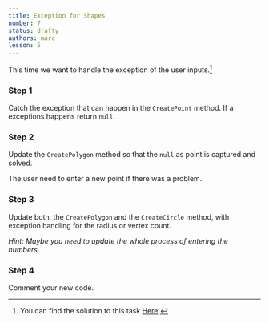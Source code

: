 ```yaml
---
title: Exception for Shapes
number: 7
status: drafty
authors: marc
lesson: 5
---
```


This time we want to handle the exception of the user inputs.[^solution]

[^solution]:
    You can find the solution to this task [Here](https://github.com/satkowski/csharp-solutions/tree/master/05_null_exceptions_schluesselwoerter/02_exception_for_shapes).

### Step 1

Catch the exception that can happen in the `CreatePoint` method. 
If a exceptions happens return `null`.

### Step 2

Update the `CreatePolygon` method so that the `null` as point is captured and solved.

The user need to enter a new point if there was a problem.

### Step 3

Update both, the `CreatePolygon` and the `CreateCircle` method, with exception handling for the radius or vertex count.

*Hint: Maybe you need to update the whole process of entering the numbers.*

### Step 4

Comment your new code.